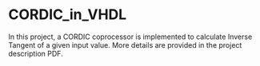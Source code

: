 # CORDIC_in_VHDL
In this project, a CORDIC coprocessor is implemented to calculate Inverse Tangent of a given input value. More details are provided in the project description PDF.
